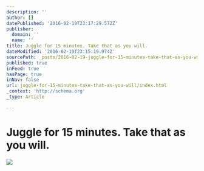 ```yaml
---
description: ''
author: []
datePublished: '2016-02-19T23:17:29.572Z'
publisher:
  domain: ''
  name: ''
title: Juggle for 15 minutes. Take that as you will.
dateModified: '2016-02-19T23:15:19.974Z'
sourcePath: _posts/2016-02-19-juggle-for-15-minutes-take-that-as-you-will.md
published: true
inFeed: true
hasPage: true
inNav: false
url: juggle-for-15-minutes-take-that-as-you-will/index.html
_context: 'http://schema.org'
_type: Article

---
```

# Juggle for 15 minutes. Take that as you will.
![](https://the-grid-user-content.s3-us-west-2.amazonaws.com/8a7672cd-01e9-4ce3-abaf-6175bab14497.png)
